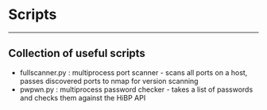 # Scripts
___

## Collection of useful scripts

- fullscanner.py : multiprocess port scanner - scans all ports on a host, passes discovered ports to nmap for version scanning
- pwpwn.py : multiprocess password checker - takes a list of passwords and checks them against the HiBP API
